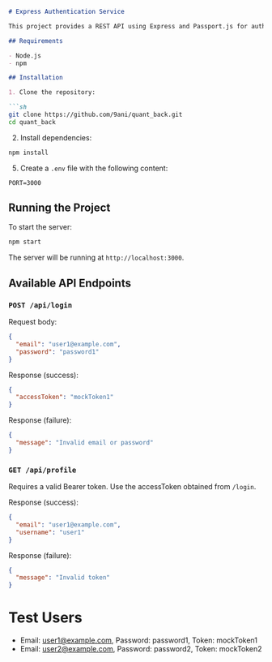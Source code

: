 ```markdown
# Express Authentication Service

This project provides a REST API using Express and Passport.js for authentication with Bearer tokens.

## Requirements

- Node.js
- npm

## Installation

1. Clone the repository:

```sh
git clone https://github.com/9ani/quant_back.git
cd quant_back
```

2. Install dependencies:

```sh
npm install
```

5. Create a `.env` file with the following content:

```env
PORT=3000
```

## Running the Project

To start the server:

```sh
npm start
```

The server will be running at `http://localhost:3000`.

## Available API Endpoints

### `POST /api/login`

Request body:

```json
{
  "email": "user1@example.com",
  "password": "password1"
}
```

Response (success):

```json
{
  "accessToken": "mockToken1"
}
```

Response (failure):

```json
{
  "message": "Invalid email or password"
}
```

### `GET /api/profile`

Requires a valid Bearer token. Use the accessToken obtained from `/login`.

Response (success):

```json
{
  "email": "user1@example.com",
  "username": "user1"
}
```

Response (failure):

```json
{
  "message": "Invalid token"
}
```

# Test Users
- Email: user1@example.com, Password: password1, Token: mockToken1
- Email: user2@example.com, Password: password2, Token: mockToken2


```
